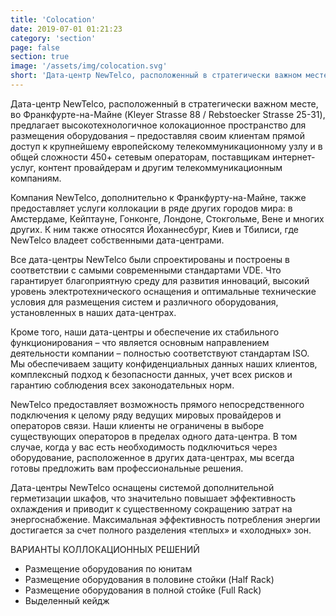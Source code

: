 ```yaml
---
title: 'Colocation'
date: 2019-07-01 01:21:23
category: 'section'
page: false
section: true
image: '/assets/img/colocation.svg'
short: 'Дата-центр NewTelco, расположенный в стратегически важном месте, во Франкфурте-на-Майне Kleyer Strasse 88 / Rebstoecker Strasse 25-31)(, предлагает высокотехнологичное колокационное пространство для размещения оборудования – предоставляя своим клиентам прямой доступ к крупнейшему европейскому телекоммуникационному узлу и в общей сложности 450+ сетевым операторам, поставщикам интернет-услуг, контент провайдерам и другим телекоммуникационным компаниям.)'
---
```


Дата-центр NewTelco, расположенный в стратегически важном месте, во Франкфурте-на-Майне (Kleyer Strasse 88 / Rebstoecker Strasse 25-31), предлагает высокотехнологичное колокационное пространство для размещения оборудования – предоставляя своим клиентам прямой доступ к крупнейшему европейскому телекоммуникационному узлу и в общей сложности 450+ сетевым операторам, поставщикам интернет-услуг, контент провайдерам и другим телекоммуникационным компаниям.

Компания NewTelco, дополнительно к Франкфурту-на-Майне, также предоставляет услуги коллокации в ряде других городов мира: в Амстердаме, Кейптауне, Гонконге, Лондоне, Стокгольме, Вене и многих других. К ним также относятся Йоханнесбург, Киев и Тбилиси, где NewTelco владеет собственными дата-центрами.

Все дата-центры NewTelco были спроектированы и построены в соответствии с самыми современными стандартами VDE. Что гарантирует благоприятную среду для развития инноваций, высокий уровень электротехнического оснащения и оптимальные технические условия для размещения систем и различного оборудования, установленных в наших дата-центрах.

Кроме того, наши дата-центры и обеспечение их стабильного функционирования – что является основным направлением деятельности компании – полностью соответствуют стандартам ISO. Мы обеспечиваем защиту конфиденциальных данных наших клиентов, комплексный подход к безопасности данных, учет всех рисков и гарантию соблюдения всех законодательных норм.

NewTelco предоставляет возможность прямого непосредственного подключения к целому ряду ведущих мировых провайдеров и операторов связи. Наши клиенты не ограничены в выборе существующих операторов в пределах одного дата-центра. В том случае, когда у вас есть необходимость подключиться через оборудование, расположенное в других дата-центрах, мы всегда готовы предложить вам профессиональные решения.

Дата-центры NewTelco оснащены системой дополнительной герметизации шкафов, что значительно повышает эффективность охлаждения и приводит к существенному сокращению затрат на энергоснабжение. Максимальная эффективность потребления энергии достигается за счет полного разделения «теплых» и «холодных» зон.

ВАРИАНТЫ КОЛЛОКАЦИОННЫХ РЕШЕНИЙ

<ul>
	<li>Размещение оборудования по юнитам</li>
	<li>Размещение оборудования в половине стойки (Half Rack)</li>
	<li>Размещение оборудования в полной стойке (Full Rack)</li>
	<li>Выделенный кейдж</li>
</ul>
